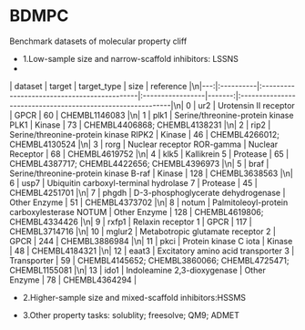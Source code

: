 # BDMPC

Benchmark datasets of molecular property cliff  

* 1.Low-sample size and narrow-scaffold inhibitors: LSSNS
*

| dataset   | target                                      | target_type      |   size | reference                                                  |\n|---:|:----------|:--------------------------------------------|:-----------------|-------:|:-----------------------------------------------------------|\n|  0 | ur2       | Urotensin II receptor                       | GPCR             |     60 | CHEMBL1146083                                              |\n|  1 | plk1      | Serine/threonine-protein kinase PLK1        | Kinase           |     73 | CHEMBL4406868; CHEMBL4138231                               |\n|  2 | rip2      | Serine/threonine-protein kinase RIPK2       | Kinase           |     46 | CHEMBL4266012; CHEMBL4130524                               |\n|  3 | rorg      | Nuclear receptor ROR-gamma                  | Nuclear Receptor |     68 | CHEMBL4619752                                              |\n|  4 | klk5      | Kallikrein 5                                | Protease         |     65 | CHEMBL4387717; CHEMBL4422656; CHEMBL4396973                |\n|  5 | braf      | Serine/threonine-protein kinase B-raf       | Kinase           |    128 | CHEMBL3638563                                              |\n|  6 | usp7      | Ubiquitin carboxyl-terminal hydrolase 7     | Protease         |     45 | CHEMBL4251701                                              |\n|  7 | phgdh     | D-3-phosphoglycerate dehydrogenase          | Other Enzyme     |     51 | CHEMBL4373702                                              |\n|  8 | notum     | Palmitoleoyl-protein carboxylesterase NOTUM | Other Enzyme     |    128 | CHEMBL4619806; CHEMBL4334426                               |\n|  9 | rxfp1     | Relaxin receptor 1                          | GPCR             |    117 | CHEMBL3714716                                              |\n| 10 | mglur2    | Metabotropic glutamate receptor 2           | GPCR             |    244 | CHEMBL3886984                                              |\n| 11 | pkci      | Protein kinase C iota                       | Kinase           |     48 | CHEMBL4184321                                              |\n| 12 | eaat3     | Excitatory amino acid transporter 3         | Transporter      |     59 | CHEMBL4145652; CHEMBL3860066; CHEMBL4725471; CHEMBL1155081 |\n| 13 | ido1      | Indoleamine 2,3-dioxygenase                 | Other Enzyme     |     78 | CHEMBL4364294                                              |

* 2.Higher-sample size and mixed-scaffold inhibitors:HSSMS

* 3.Other property tasks: solublity; freesolve; QM9; ADMET

